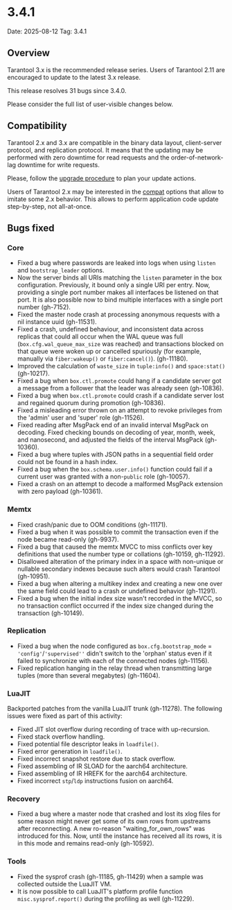# 3.4.1

Date: 2025-08-12
Tag: 3.4.1

## Overview

Tarantool 3.x is the recommended release series. Users of Tarantool 2.11 are
encouraged to update to the latest 3.x release.

This release resolves 31 bugs since 3.4.0.

Please consider the full list of user-visible changes below.

## Compatibility

Tarantool 2.x and 3.x are compatible in the binary data layout, client-server
protocol, and replication protocol. It means that the updating may be performed
with zero downtime for read requests and the order-of-network-lag downtime for
write requests.

Please, follow the [upgrade procedure][upgrade] to plan your update actions.

Users of Tarantool 2.x may be interested in the [compat][compat] options that
allow to imitate some 2.x behavior. This allows to perform application code
update step-by-step, not all-at-once.

[compat]: https://www.tarantool.io/en/doc/latest/reference/configuration/configuration_reference/#compat

[upgrade]: https://www.tarantool.io/en/doc/latest/book/admin/upgrades/

## Bugs fixed

### Core

* Fixed a bug where passwords are leaked into logs
  when using `listen` and `bootstrap_leader` options.
* Now the server binds all URIs matching the `listen` parameter in the box
  configuration. Previously, it bound only a single URI per entry. Now,
  providing a single port number makes all interfaces be listened on that port.
  It is also possible now to bind multiple interfaces with a single port number
  (gh-7152).
* Fixed the master node crash at processing anonymous
  requests with a nil instance uuid (gh-11531).
* Fixed a crash, undefined behaviour, and inconsistent data across replicas that
  could all occur when the WAL queue was full (`box.cfg.wal_queue_max_size` was
  reached) and transactions blocked on that queue were woken up or cancelled
  spuriously (for example, manually via `fiber:wakeup()` or `fiber:cancel()`).
  (gh-11180).
* Improved the calculation of `waste_size` in `tuple:info()` and `space:stat()`
  (gh-10217).
* Fixed a bug when `box.ctl.promote` could hang if a candidate server got
  a message from a follower that the leader was already seen (gh-10836).
* Fixed a bug when `box.ctl.promote` could crash if a candidate
  server lost and regained quorum during promotion (gh-10836).
* Fixed a misleading error thrown on an attempt to revoke privileges from the
  'admin' user and 'super' role (gh-11526).
* Fixed reading after MsgPack end of an invalid interval MsgPack on decoding.
  Fixed checking bounds on decoding of year, month, week, and nanosecond, and
  adjusted the fields of the interval MsgPack (gh-10360).
* Fixed a bug where tuples with JSON paths in a sequential
  field order could not be found in a hash index.
* Fixed a bug when the `box.schema.user.info()` function could fail if a current
  user was granted with a non-`public` role (gh-10057).
* Fixed a crash on an attempt to decode a malformed MsgPack extension
  with zero payload (gh-10361).


### Memtx

* Fixed crash/panic due to OOM conditions (gh-11171).
* Fixed a bug when it was possible to commit the transaction even if the node
  became read-only (gh-9937).
* Fixed a bug that caused the memtx MVCC to miss conflicts over key definitions
  that used the number type or collations (gh-10159, gh-11292).
* Disallowed alteration of the primary index in a space with
  non-unique or nullable secondary indexes because such alters
  would crash Tarantool (gh-10951).
* Fixed a bug when altering a multikey index and creating a new one over
  the same field could lead to a crash or undefined behavior (gh-11291).
* Fixed a bug when the initial index size wasn't recorded in the MVCC,
  so no transaction conflict occurred if the index size changed during
  the transaction (gh-10149).

### Replication

* Fixed a bug when the node configured as
  `box.cfg.bootstrap_mode` = `'config'`/`'supervised''` didn't switch to
  the 'orphan' status even if it failed to synchronize with each of the
  connected nodes (gh-11156).
* Fixed replication hanging in the relay thread when transmitting large tuples
  (more than several megabytes) (gh-11604).

### LuaJIT

Backported patches from the vanilla LuaJIT trunk (gh-11278). The following
issues were fixed as part of this activity:

* Fixed JIT slot overflow during recording of trace with up-recursion.
* Fixed stack overflow handling.
* Fixed potential file descriptor leaks in `loadfile()`.
* Fixed error generation in `loadfile()`.
* Fixed incorrect snapshot restore due to stack overflow.
* Fixed assembling of IR SLOAD for the aarch64 architecture.
* Fixed assembling of IR HREFK for the aarch64 architecture.
* Fixed incorrect `stp`/`ldp` instructions fusion on aarch64.

### Recovery

* Fixed a bug where a master node that crashed and lost its xlog files for
  some reason might never get some of its own rows from upstreams after
  reconnecting. A new ro-reason "waiting_for_own_rows" was introduced for this.
  Now, until the instance has received all its rows, it is in this mode and
  remains read-only (gh-10592).

### Tools

* Fixed the sysprof crash (gh-11185, gh-11429) when a sample was collected
  outside the LuaJIT VM.
* It is now possible to call LuaJIT's platform profile function
  `misc.sysprof.report()` during the profiling as well (gh-11229).
